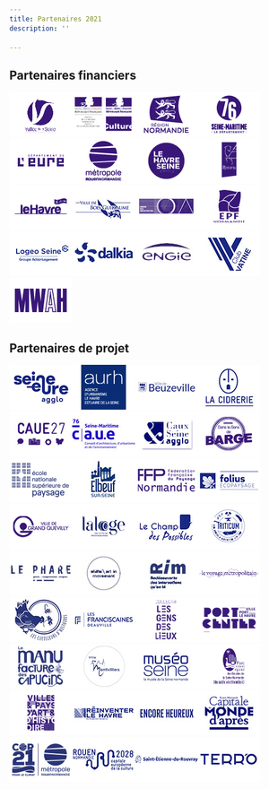```yaml
---
title: Partenaires 2021
description: ''

---
```

## Partenaires financiers

[![](/files/logos3.jpg)](https://www.vdseine.fr/)[![](/files/drac-normandie.jpg)](https://www.culture.gouv.fr/Regions/Drac-Normandie "Drac Normandie")[![](/files/logos.jpg)](https://www.normandie.fr/ "Région Normandie")[![](/files/logos5.jpg)](https://www.seinemaritime.fr/ "Département de Seine-Maritime")[![](/files/logos6.jpg)](https://eureennormandie.fr/ "Département de l'Eure")[![](/files/logos2.jpg)](https://www.metropole-rouen-normandie.fr/ "Métropole Rouen Normandie")[![](/files/logos4.jpg)](https://www.lehavreseinemetropole.fr/ "Le Havre Seine Métropole")[![](/files/logos9.jpg)](https://rouen.fr/ "Rouen")[![](/files/logos8.jpg)](https://www.lehavre.fr/ "Le Havre")[![](/files/bois-guillaume.jpg)](https://www.ville-bois-guillaume.fr/ "Bois-Guillaume")[![](/files/logos13.jpg)](https://www.architectes.org/normandie "Ordre des architectes Normandie")[![](/files/logos10.jpg)](http://www.epf-normandie.fr/ "EPF Normandie")[![](/files/logeo-1.jpg)](https://www.logeo-seine.fr/ "Logeo Seine")[![](/files/dalkia-1.jpg)](https://www.dalkia.fr/fr "Dalkia")[![](/files/engie.jpg)](https://www.engie.fr/ "Engie")[![](/files/la-vatine.jpg)](http://clubvatine.fr/ "Club de la Vatine")[![](/files/logos14.jpg)](https://mwah-architecture.tumblr.com/ "MWAH agence d'architecture")

## Partenaires de projet

![](/files/seine-eure-agglo.jpg)![](/files/aurh.jpg)![](/files/beuzeville-ville.jpg)![](/files/la-cidrerie.jpg)![](/files/caue27.jpg)![](/files/caue-76-ok.jpg)![](/files/caux-seine-agglo-ok.jpg)![](/files/logos19.jpg)![](/files/ensp-versailles.jpg)![](/files/elbeuf-sur-seine.jpg)![](/files/logos21.jpg)![](/files/folius.jpg)![](/files/logos22.jpg)![](/files/la-loge.jpg)![](/files/champ-des-possibles.jpg)![](/files/triticum.jpg)![](/files/le-phare-ok.jpg)![](/files/shifts-ok.jpg)![](/files/rim-ok.jpg)![](/files/logos26.jpg)![](/files/cueilleurs-d-histoires.jpg)![](/files/les-franciscaines.jpg)![](/files/logos27.jpg)![](/files/logos29.jpg)![](/files/manufacture-des-capucins.jpg)![](/files/montivilliers.jpg)![](/files/museoseine.jpg)![](/files/logos28.jpg)![](/files/logos31.jpg)![](/files/reinventer-le-havre.jpg)![](/files/encore-heureux.jpg)![](/files/rouen-capitale.jpg)![](/files/cop-21.jpg)![](/files/rouen-2028.jpg)![](/files/st-etienne-du-rouvray.jpg)![](/files/terro.jpg)